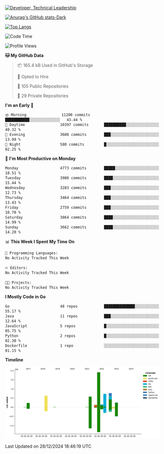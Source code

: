 <div>
  <a href="https://www.linkedin.com/in/arielpineiro/" target="_blank" rel="nofollow noopener noreferrer">
    <img src="https://img.shields.io/badge/-LinkedIn-%230077B5?style=for-the-badge&logo=linkedin&logoColor=white" alt="Developer, Technical Leadership" title="Ariel Piñeiro">
  </a>
</div>

[![Anurag's GitHub stats-Dark](https://github-readme-stats.vercel.app/api?username=arielsrv&show_icons=true&theme=dark#gh-dark-mode-only)](https://github.com/anuraghazra/github-readme-stats#gh-dark-mode-only)

[![Top Langs](https://github-readme-stats.vercel.app/api/top-langs/?username=arielsrv&layout=compact&langs_count=10&theme=dark#gh-dark-mode-only)](https://github.com/anuraghazra/github-readme-stats&theme=dark#gh-dark-mode-only)

<!--START_SECTION:waka-->
![Code Time](http://img.shields.io/badge/Code%20Time-1%2C107%20hrs%2044%20mins-blue)

![Profile Views](http://img.shields.io/badge/Profile%20Views-0-blue)

**🐱 My GitHub Data** 

> 📦 165.4 kB Used in GitHub's Storage 
 > 
> 💼 Opted to Hire
 > 
> 📜 105 Public Repositories 
 > 
> 🔑 29 Private Repositories 
 > 
**I'm an Early 🐤** 

```text
🌞 Morning                11200 commits       ███████████░░░░░░░░░░░░░░   43.44 % 
🌆 Daytime                10397 commits       ██████████░░░░░░░░░░░░░░░   40.32 % 
🌃 Evening                3608 commits        ███░░░░░░░░░░░░░░░░░░░░░░   13.99 % 
🌙 Night                  580 commits         █░░░░░░░░░░░░░░░░░░░░░░░░   02.25 % 
```
📅 **I'm Most Productive on Monday** 

```text
Monday                   4773 commits        █████░░░░░░░░░░░░░░░░░░░░   18.51 % 
Tuesday                  3980 commits        ████░░░░░░░░░░░░░░░░░░░░░   15.44 % 
Wednesday                3283 commits        ███░░░░░░░░░░░░░░░░░░░░░░   12.73 % 
Thursday                 3464 commits        ███░░░░░░░░░░░░░░░░░░░░░░   13.43 % 
Friday                   2759 commits        ███░░░░░░░░░░░░░░░░░░░░░░   10.70 % 
Saturday                 3864 commits        ████░░░░░░░░░░░░░░░░░░░░░   14.99 % 
Sunday                   3662 commits        ████░░░░░░░░░░░░░░░░░░░░░   14.20 % 
```


📊 **This Week I Spent My Time On** 

```text
💬 Programming Languages: 
No Activity Tracked This Week

🔥 Editors: 
No Activity Tracked This Week

🐱‍💻 Projects: 
No Activity Tracked This Week
```

**I Mostly Code in Go** 

```text
Go                       48 repos            ██████████████░░░░░░░░░░░   55.17 % 
Java                     11 repos            ███░░░░░░░░░░░░░░░░░░░░░░   12.64 % 
JavaScript               5 repos             █░░░░░░░░░░░░░░░░░░░░░░░░   05.75 % 
Python                   2 repos             █░░░░░░░░░░░░░░░░░░░░░░░░   02.30 % 
Dockerfile               1 repo              ░░░░░░░░░░░░░░░░░░░░░░░░░   01.15 % 
```



**Timeline**

![Lines of Code chart](https://raw.githubusercontent.com/arielsrv/arielsrv/main/assets/bar_graph.png)


 Last Updated on 28/12/2024 18:46:19 UTC
<!--END_SECTION:waka-->
